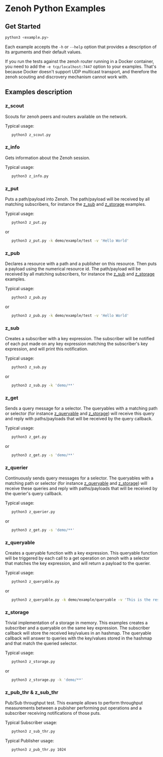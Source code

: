 # Zenoh Python Examples

## Get Started

```bash
python3 <example.py>
```

Each example accepts the `-h` or `--help` option that provides a description of its arguments and their default values.

If you run the tests against the zenoh router running in a Docker container, you need to add the
`-e tcp/localhost:7447` option to your examples. That's because Docker doesn't support UDP multicast
transport, and therefore the zenoh scouting and discrovery mechanism cannot work with.

## Examples description

### z_scout

Scouts for zenoh peers and routers available on the network.

Typical usage:

   ```bash
      python3 z_scout.py
   ```

### z_info

Gets information about the Zenoh session.

Typical usage:

   ```bash
      python3 z_info.py
   ```

### z_put

Puts a path/payload into Zenoh.
The path/payload will be received by all matching subscribers, for instance the [z_sub](#z_sub)
and [z_storage](#z_storage) examples.

Typical usage:

   ```bash
      python3 z_put.py
   ```

or

   ```bash
      python3 z_put.py -k demo/example/test -v 'Hello World'
   ```

### z_pub

Declares a resource with a path and a publisher on this resource. Then puts a payload using the numerical resource id.
The path/payload will be received by all matching subscribers, for instance the [z_sub](#z_sub)
and [z_storage](#z_storage) examples.

Typical usage:

   ```bash
      python3 z_pub.py
   ```

or

   ```bash
      python3 z_pub.py -k demo/example/test -v 'Hello World'
   ```

### z_sub

Creates a subscriber with a key expression.
The subscriber will be notified of each put made on any key expression matching
the subscriber's key expression, and will print this notification.

Typical usage:

   ```bash
      python3 z_sub.py
   ```

or

   ```bash
      python3 z_sub.py -k 'demo/**'
   ```

### z_get

Sends a query message for a selector.
The queryables with a matching path or selector (for instance [z_queryable](#z_queryable) and [z_storage](#z_storage))
will receive this query and reply with paths/payloads that will be received by the query callback.

Typical usage:

   ```bash
      python3 z_get.py
   ```

or

   ```bash
      python3 z_get.py -s 'demo/**'
   ```

### z_querier

Continuously sends query messages for a selector.
The queryables with a matching path or selector (for instance [z_queryable](#z_queryable) and [z_storage](#z_storage))
will receive these queries and reply with paths/payloads that will be received by the querier's query callback.

Typical usage:

   ```bash
      python3 z_querier.py
   ```

or

   ```bash
      python3 z_get.py -s 'demo/**'
   ```

### z_queryable

Creates a queryable function with a key expression.
This queryable function will be triggered by each call to a get operation on zenoh
with a selector that matches the key expression, and will return a payload to the querier.

Typical usage:

   ```bash
      python3 z_queryable.py
   ```

or

   ```bash
      python3 z_queryable.py -k demo/example/queryable -v 'This is the result'
   ```

### z_storage

Trivial implementation of a storage in memory.
This examples creates a subscriber and a queryable on the same key expression.
The subscriber callback will store the received key/values in an hashmap.
The queryable callback will answer to queries with the key/values stored in the hashmap
and that match the queried selector.

Typical usage:

   ```bash
      python3 z_storage.py
   ```

or

   ```bash
      python3 z_storage.py -k 'demo/**'
   ```

### z_pub_thr & z_sub_thr

Pub/Sub throughput test.
This example allows to perform throughput measurements between a pubisher performing
put operations and a subscriber receiving notifications of those puts.

Typical Subscriber usage:

   ```bash
      python3 z_sub_thr.py
   ```

Typical Publisher usage:

   ```bash
      python3 z_pub_thr.py 1024
   ```
